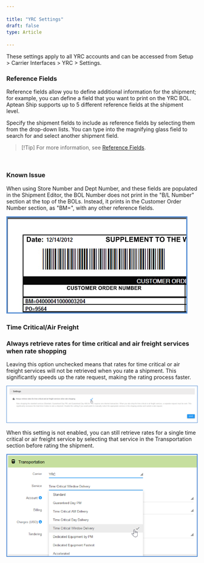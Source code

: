 ```yaml
---

title: "YRC Settings"
draft: false
type: Article

---
```


These settings apply to all YRC accounts and can be accessed from Setup > Carrier Interfaces > YRC > Settings.
### Reference Fields


Reference fields allow you to define additional information for the shipment; for example, you can define a field that you want to print on the YRC BOL. Aptean Ship supports up to 5 different reference fields at the shipment level.

Specify the shipment fields to include as reference fields by selecting them from the drop-down lists. You can type into the magnifying glass field to search for and select another shipment field.

>[!Tip] For more information, see [Reference Fields](carrier-reference-fields.md).

 
### Known Issue

When using Store Number and Dept Number, and these fields are populated in the Shipment Editor, the BOL Number does not print in the "B/L Number" section at the top of the BOLs. Instead, it prints in the Customer Order Number section, as "BM=", with any other reference fields.

![](assets/images/yrcbm.png)

### Time Critical/Air Freight

### Always retrieve rates for time critical and air freight services when rate shopping

Leaving this option unchecked means that rates for time critical or air freight services will not be retrieved when you rate a shipment. This significantly speeds up the rate request, making the rating process faster.

![](assets/images/yrc-5.png)

When this setting is not enabled, you can still retrieve rates for a single time critical or air freight service by selecting that service in the Transportation section before rating the shipment.

![](assets/images/yrc-6.png)



